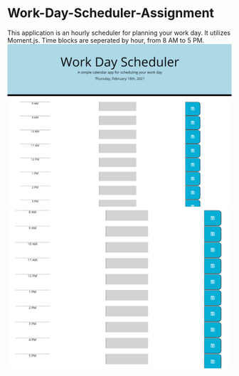 # Work-Day-Scheduler-Assignment
 This application is an hourly scheduler for planning your work day. It utilizes Moment.js.
 Time blocks are seperated by hour, from 8 AM to 5 PM.
 ![Screenshot1](https://raw.githubusercontent.com/LotBDev/Work-Day-Scheduler-Assignment/main/Assets/WorkSched1.PNG)
 ![Screenshot2](https://raw.githubusercontent.com/LotBDev/Work-Day-Scheduler-Assignment/main/Assets/WorkSched2.PNG)
